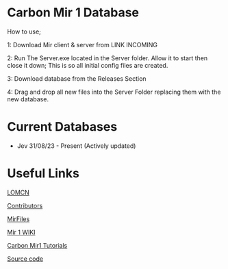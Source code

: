 # Carbon Mir 1 Database

How to use;

1: Download Mir client & server from LINK INCOMING

2: Run The Server.exe located in the Server folder. Allow it to start then close it down; This is so all initial config files are created.

3: Download database from the Releases Section

4: Drag and drop all new files into the Server Folder replacing them with the new database.



# Current Databases

- Jev 31/08/23 - Present (Actively updated)

# Useful Links

[LOMCN](https://www.lomcn.net)

[Contributors](https://github.com/Suprcode/mir1-database/graphs/contributors)

[MirFiles](http://mirfiles.com)

[Mir 1 WIKI](https://www.lomcn.net/wiki/index.php/Carbon)

[Carbon Mir1 Tutorials](https://www.lomcn.net/forum/forums/carbon-tutorials.839)

[Source code](https://github.com/JevLOMCN/mir1)
